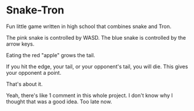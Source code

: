 # Snake-Tron

Fun little game written in high school that combines snake and Tron.

The pink snake is controlled by WASD. The blue snake is controlled by the arrow keys.

Eating the red "apple" grows the tail.

If you hit the edge, your tail, or your opponent's tail, you will die. This gives your opponent a point.

That's about it.

Yeah, there's like 1 comment in this whole project. I don't know why I thought that was a good idea. Too late now.
